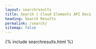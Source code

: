 ```yaml
---
layout: searchresults
title: Search | Cloud Elements API Docs
heading: Search Results
permalink: /search/
sitemap: false
---
```


{% include searchresults.html %}
